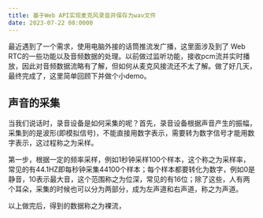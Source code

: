 ```yaml
---
title: 基于Web API实现麦克风录音并保存为wav文件
date: 2023-07-22 08:0000
---
```


最近遇到了一个需求，使用电脑外接的话筒推流发广播，这里面涉及到了 Web RTC的一些功能以及音频数据的处理。以前做过监听功能，接收pcm流并实时播放，因此对音频数据流略有了解，但如何从麦克风接流还不太了解。做了好几天，最终完成了，这里简单回顾下并做个小demo。

## 声音的采集

当我们说话时，录音设备是如何采集的呢？首先，录音设备根据声音产生的振幅，采集到的是波形(即模拟信号)，不能直接用数字表示，需要转为数字信号才能用数字表示，这过程称之为采样。

第一步，根据一定的频率采样，例如1秒钟采样100个样本，这个称之为采样率，常见的有44.1HZ即每秒钟采集44100个样本；每个样本都要转化为数字，例如0是静音，10表示最大音，这个范围称之为位深，常见的有16位；除了这些，人有两个耳朵，采集的时候也可以分为两部分，成为左声道和右声道，称之为声道。

以上做完后，得到的数据称之为裸流，